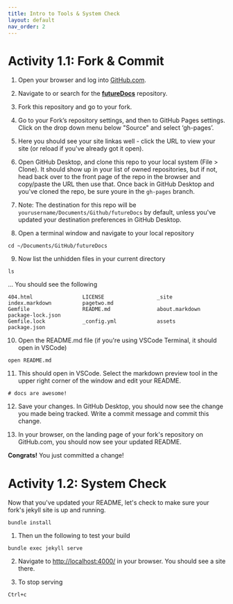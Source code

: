 ```yaml
---
title: Intro to Tools & System Check
layout: default
nav_order: 2
---
```


# Activity 1.1: Fork & Commit

1. Open your browser and log into [GitHub.com](https://github.com).

2. Navigate to or search for the **[futureDocs](https://github.com/ctodocs/futureDocs)** repository.

3. Fork this repository and go to your fork.

4. Go to your Fork’s repository settings, and then to GitHub Pages settings. Click on the drop down menu below "Source" and select ‘gh-pages’.

5. Here you should see your site linkas well - click the URL to view your site (or reload if you've already got it open).

6. Open GitHub Desktop, and clone this repo to your local system (File > Clone). It should show up in your list of owned repositories, but if not, head back over to the front page of the repo in the browser and copy/paste the URL then use that. Once back in GitHub Desktop and you've cloned the repo, be sure youre in the ```gh-pages``` branch.

7. Note: The destination for this repo will be ```yourusername/Documents/Github/futureDocs``` by default, unless you've updated your destination preferences in GitHub Desktop.

8. Open a terminal window and navigate to your local repository
```
cd ~/Documents/GitHub/futureDocs
```

9. Now list the unhidden files in your current directory
```
ls
```
... You should see the following
```
404.html                LICENSE                 _site                   index.markdown          pagetwo.md
Gemfile                 README.md               about.markdown          package-lock.json
Gemfile.lock            _config.yml             assets                  package.json
```

10. Open the README.md file (if you're using VSCode Terminal, it should open in VSCode)
```
open README.md
```
11. This should open in VSCode. Select the markdown preview tool in the upper right corner of the window and edit your README.
```
# docs are awesome!
```

12. Save your changes. In GitHub Desktop, you should now see the change you made being tracked. Write a commit message and commit this change.

13. In your browser, on the landing page of your fork's repository on GitHub.com, you should now see your updated README.

**Congrats!** You just committed a change!

# Activity 1.2: System Check
Now that you've updated your README, let's check to make sure your fork's jekyll site is up and running.
```
bundle install
```
1. Then un the following to test your build
```
bundle exec jekyll serve
```

2. Navigate to [http://localhost:4000/](http://localhost:4000/) in your browser. You should see a site there.

3. To stop serving
```
Ctrl+c
``` 
